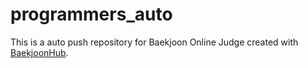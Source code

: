 # programmers_auto
This is a auto push repository for Baekjoon Online Judge created with [BaekjoonHub](https://github.com/BaekjoonHub/BaekjoonHub).
